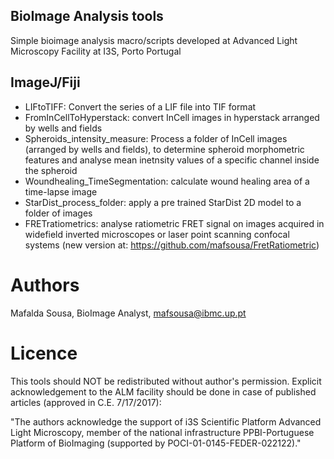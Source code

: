 ## BioImage Analysis tools
Simple bioimage analysis macro/scripts developed at Advanced Light Microscopy Facility at I3S, Porto Portugal

## ImageJ/Fiji
* LIFtoTIFF: Convert the series of a LIF file into TIF format
* FromInCellToHyperstack: convert InCell images in hyperstack arranged by wells and fields
* Spheroids_intensity_measure: Process a folder of InCell images (arranged by wells and fields), to determine spheroid morphometric features and analyse mean inetnsity values of a specific channel inside the spheroid 
* Woundhealing_TimeSegmentation: calculate wound healing area of a time-lapse image
* StarDist_process_folder:  apply a pre trained StarDist 2D model to a folder of images
* FRETratiometrics: analyse ratiometric FRET signal on images acquired in widefield inverted microscopes or laser point scanning confocal systems (new version at: https://github.com/mafsousa/FretRatiometric)

# Authors
Mafalda Sousa, BioImage Analyst, mafsousa@ibmc.up.pt

# Licence

This tools should NOT be redistributed without author's permission. 
Explicit acknowledgement to the ALM facility should be done in case of published articles (approved in C.E. 7/17/2017):     
 
"The authors acknowledge the support of i3S Scientific Platform Advanced Light Microscopy, member of the national infrastructure PPBI-Portuguese Platform of BioImaging (supported by POCI-01-0145-FEDER-022122)."

